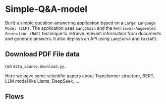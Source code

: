# Simple-Q&A-model
Build a simple question-answering application based on a `Large Language Model (LLM)`. The application uses `LangChain` and the `Retrieval-Augmented Generation (RAG)` technique to retrieve relevant information from documents and generate answers. It also deploys an API using `LangServe` and `FastAPI`.

## Download PDF File data
run `data_source.download.py`. 

Here we have some scientific papers about Transformer structure, BERT, LLM model like Llama, DeepSeek, ...

## Flows
